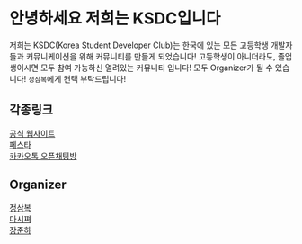 # 안녕하세요 저희는 KSDC입니다

저희는 KSDC(Korea Student Developer Club)는 한국에 있는 모든 고등학생 개발자들과 커뮤니케이션을 위해 커뮤니티를 만들게 되었습니다!
고등학생이 아니더라도, 졸업생이시면 모두 참여 가능하신 열려있는 커뮤니티 입니다!
모두 Organizer가 될 수 있습니다! `정삼복`에게 컨택 부탁드립니다!

## 각종링크
[공식 웹사이트](https://ksdc.io)
<br>
[페스타](https://festa.io/hosts/2003)
<br>
[카카오톡 오픈채팅방](https://open.kakao.com/o/gGAJxvvf)

## Organizer

[정삼복](https://github.com/3boku)
<br>
[마시쪄](https://github.com/igiza1213)
<br>
[장준하](https://github.com/jjhox)
